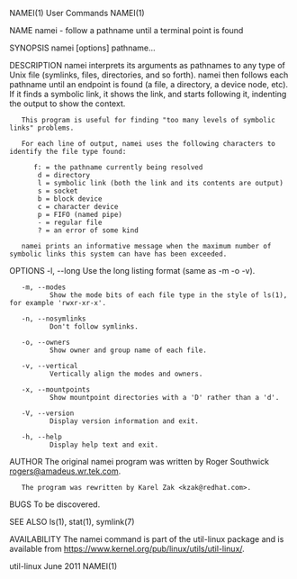 NAMEI(1)                                                                                     User Commands                                                                                    NAMEI(1)

NAME
       namei - follow a pathname until a terminal point is found

SYNOPSIS
       namei [options] pathname...

DESCRIPTION
       namei  interprets  its  arguments  as  pathnames to any type of Unix file (symlinks, files, directories, and so forth).  namei then follows each pathname until an endpoint is found (a file, a
       directory, a device node, etc).  If it finds a symbolic link, it shows the link, and starts following it, indenting the output to show the context.

       This program is useful for finding "too many levels of symbolic links" problems.

       For each line of output, namei uses the following characters to identify the file type found:

          f: = the pathname currently being resolved
           d = directory
           l = symbolic link (both the link and its contents are output)
           s = socket
           b = block device
           c = character device
           p = FIFO (named pipe)
           - = regular file
           ? = an error of some kind

       namei prints an informative message when the maximum number of symbolic links this system can have has been exceeded.

OPTIONS
       -l, --long
              Use the long listing format (same as -m -o -v).

       -m, --modes
              Show the mode bits of each file type in the style of ls(1), for example 'rwxr-xr-x'.

       -n, --nosymlinks
              Don't follow symlinks.

       -o, --owners
              Show owner and group name of each file.

       -v, --vertical
              Vertically align the modes and owners.

       -x, --mountpoints
              Show mountpoint directories with a 'D' rather than a 'd'.

       -V, --version
              Display version information and exit.

       -h, --help
              Display help text and exit.

AUTHOR
       The original namei program was written by Roger Southwick <rogers@amadeus.wr.tek.com>.

       The program was rewritten by Karel Zak <kzak@redhat.com>.

BUGS
       To be discovered.

SEE ALSO
       ls(1), stat(1), symlink(7)

AVAILABILITY
       The namei command is part of the util-linux package and is available from https://www.kernel.org/pub/linux/utils/util-linux/.

util-linux                                                                                     June 2011                                                                                      NAMEI(1)

